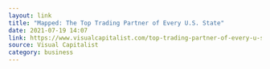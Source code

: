 ```yaml
---
layout: link
title: "Mapped: The Top Trading Partner of Every U.S. State"
date: 2021-07-19 14:07
link: https://www.visualcapitalist.com/top-trading-partner-of-every-u-s-state/
source: Visual Capitalist
category: business
---
```

